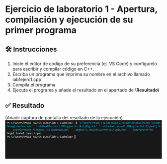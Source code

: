 # Ejercicio de laboratorio 1 - Apertura, compilación y ejecución de su primer programa

## 🛠️ Instrucciones

1. Inicie el editor de código de su preferencia (ej. VS Code) y configurelo para escribir y compilar código en C++.
2. Escriba un programa que imprima su nombre en el archivo llamado lab1ejerc1.cpp.
3. Compila el programa.
4. Ejecuta el programa y añade el resultado en el apartado de \\**Resultado\\**

## ✅ Resultado

(Añadir captura de pantalla del resultado de la ejecución)
![alt text](image.png)